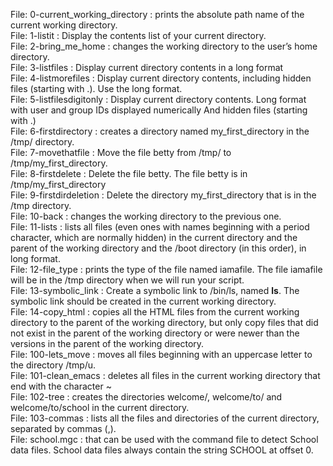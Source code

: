 File: 0-current_working_directory : prints the absolute path name of the current working directory. <br />
File: 1-listit : Display the contents list of your current directory. <br />
File: 2-bring_me_home : changes the working directory to the user’s home directory. <br />
File: 3-listfiles : Display current directory contents in a long format <br />
File: 4-listmorefiles : Display current directory contents, including hidden files (starting with .). Use the long format. <br />
File: 5-listfilesdigitonly : Display current directory contents. Long format with user and group IDs displayed numerically And hidden files (starting with .) <br />
File: 6-firstdirectory : creates a directory named my_first_directory in the /tmp/ directory. <br />
File: 7-movethatfile : Move the file betty from /tmp/ to /tmp/my_first_directory. <br />
File: 8-firstdelete : Delete the file betty. The file betty is in /tmp/my_first_directory <br />
File: 9-firstdirdeletion : Delete the directory my_first_directory that is in the /tmp directory. <br />
File: 10-back : changes the working directory to the previous one. <br />
File: 11-lists : lists all files (even ones with names beginning with a period character, which are normally hidden) in the current directory and the parent of the working directory and the /boot directory (in this order), in long format. <br />
File: 12-file_type : prints the type of the file named iamafile. The file iamafile will be in the /tmp directory when we will run your script. <br />
File: 13-symbolic_link : Create a symbolic link to /bin/ls, named __ls__. The symbolic link should be created in the current working directory. <br />
File: 14-copy_html : copies all the HTML files from the current working directory to the parent of the working directory, but only copy files that did not exist in the parent of the working directory or were newer than the versions in the parent of the working directory. <br />
File: 100-lets_move : moves all files beginning with an uppercase letter to the directory /tmp/u. <br />
File: 101-clean_emacs : deletes all files in the current working directory that end with the character ~ <br />
File: 102-tree : creates the directories welcome/, welcome/to/ and welcome/to/school in the current directory. <br />
File: 103-commas :  lists all the files and directories of the current directory, separated by commas (,). <br />
File: school.mgc : that can be used with the command file to detect School data files. School data files always contain the string SCHOOL at offset 0. <br />

